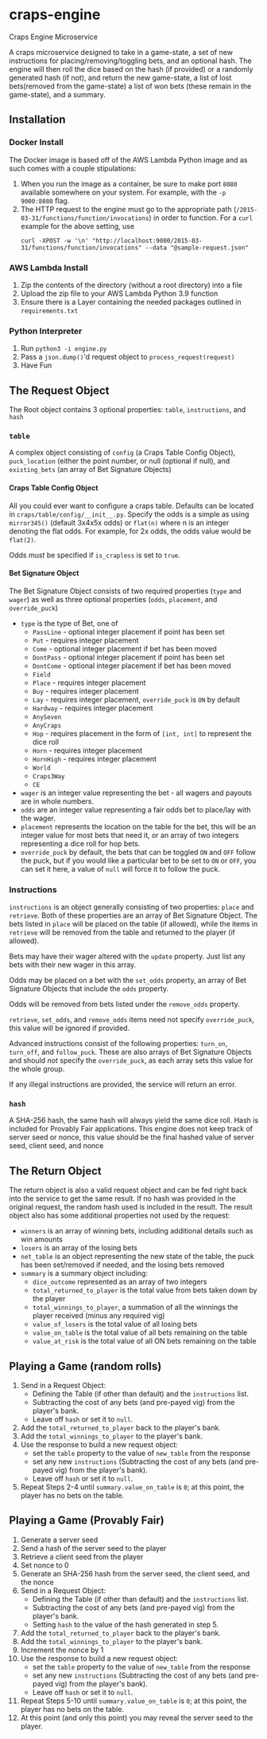 # craps-engine

Craps Engine Microservice

A craps microservice designed to take in a game-state, a set of new instructions for placing/removing/toggling bets, and
an optional hash. The engine will then roll the dice based on the hash (if provided) or a randomly generated hash (if
not), and return the new game-state, a list of lost bets(removed from the game-state) a list of won bets (these remain
in the game-state), and a summary.

## Installation

### Docker Install

The Docker image is based off of the AWS Lambda Python image and as such comes with a couple stipulations:

1. When you run the image as a container, be sure to make port `8080` available somewhere on your system. For example,
   with the `-p 9000:8080` flag.
2. The HTTP request to the engine must go to the appropriate path (`/2015-03-31/functions/function/invocations`) in
   order to function. For a `curl` example for the above setting, use
    ```
    curl -XPOST -w '\n' "http://localhost:9000/2015-03-31/functions/function/invocations" --data "@sample-request.json"
    ```

### AWS Lambda Install

1. Zip the contents of the directory (without a root directory) into a file
2. Upload the zip file to your AWS Lambda Python 3.9 function
3. Ensure there is a Layer containing the needed packages outlined in `requirements.txt`

### Python Interpreter

1. Run `python3 -i engine.py`
2. Pass a `json.dump()`'d request object to `process_request(request)`
3. Have Fun

## The Request Object

The Root object contains 3 optional properties: `table`, `instructions`, and `hash`

### `table`

A complex object consisting of `config` (a Craps Table Config Object), `puck_location` (either the point number, or
null (optional if null), and `existing_bets` (an array of Bet Signature Objects)

#### Craps Table Config Object

All you could ever want to configure a craps table.
Defaults can be located in `craps/table/config/__init__.py`.
Specify the odds is a simple as using `mirror345()` (default 3x4x5x odds) or `flat(n)` where n is an integer denoting
the flat odds.
For example, for 2x odds, the odds value would be `flat(2)`.

Odds _must_ be specified if `is_crapless` is set to `true`.

#### Bet Signature Object

The Bet Signature Object consists of two required properties (`type` and `wager`) as well as three optional
properties (`odds`, `placement`, and `override_puck`)

- `type` is the type of Bet, one of
    - `PassLine` - optional integer placement if point has been set
    - `Put` - requires integer placement
    - `Come` - optional integer placement if bet has been moved
    - `DontPass` - optional integer placement if point has been set
    - `DontCome` - optional integer placement if bet has been moved
    - `Field`
    - `Place` - requires integer placement
    - `Buy` - requires integer placement
    - `Lay` - requires integer placement, `override_puck` is `ON` by default
    - `Hardway` - requires integer placement
    - `AnySeven`
    - `AnyCraps`
    - `Hop` - requires placement in the form of `[int, int]` to represent the dice roll
    - `Horn` - requires integer placement
    - `HornHigh` - requires integer placement
    - `World`
    - `Craps3Way`
    - `CE`
- `wager` is an integer value representing the bet - all wagers and payouts are in whole numbers.
- `odds` are an integer value representing a fair odds bet to place/lay with the wager.
- `placement` represents the location on the table for the bet, this will be an integer value for most bets that need
  it, or an array of two integers representing a dice roll for hop bets.
- `override_puck` by default, the bets that can be toggled `ON` and `OFF` follow the puck, but if you would like a
  particular bet to be set to `ON` or `OFF`, you can set it here, a value of `null` will force it to follow the puck.

### Instructions

`instructions` is an object generally consisting of two properties: `place` and `retrieve`. Both of these properties are
an array of Bet Signature Object. The bets listed in `place` will be placed on the table (if allowed), while the items
in `retrieve` will be removed from the table and returned to the player (if allowed).

Bets may have their wager altered with the `update` property. Just list any bets with their new wager in this array.

Odds may be placed on a bet with the `set_odds` property, an array of Bet Signature Objects that include the `odds`
property.

Odds will be removed from bets listed under the `remove_odds` property.

`retrieve`, `set_odds`, and `remove_odds` items need not specify `override_puck`, this value will be ignored if
provided.

Advanced instructions consist of the following properties: `turn_on`, `turn_off`, and `follow_puck`. These are also
arrays of Bet Signature Objects and should _not_ specify the `override_puck`, as each array sets this value for the
whole
group.

If any illegal instructions are provided, the service will return an error.

### `hash`

A SHA-256 hash, the same hash will always yield the same dice roll. Hash is included for Provably Fair applications.
This engine does not keep track of server seed or nonce, this value should be the final hashed value of server seed,
client seed, and nonce

## The Return Object

The return object is also a valid request object and can be fed right back into the service to get the same result.
If no hash was provided in the original request, the random hash used is included in the result.
The result object also has some additional properties not used by the request:

- `winners` is an array of winning bets, including additional details such as win amounts
- `losers` is an array of the losing bets
- `net_table` is an object representing the new state of the table, the puck has been set/removed if needed, and the
  losing bets removed
- `summary` is a summary object including:
    - `dice_outcome` represented as an array of two integers
    - `total_returned_to_player` is the total value from bets taken down by the player
    - `total_winnings_to_player`, a summation of all the winnings the player received (minus any required vig)
    - `value_of_losers` is the total value of all losing bets
    - `value_on_table` is the total value of all bets remaining on the table
    - `value_at_risk` is the total value of all ON bets remaining on the table

## Playing a Game (random rolls)

1. Send in a Request Object:
    - Defining the Table (if other than default) and the `instructions` list.
    - Subtracting the cost of any bets (and pre-payed vig) from the player's bank.
    - Leave off `hash` or set it to `null`.
2. Add the `total_returned_to_player` back to the player's bank.
3. Add the `total_winnings_to_player` to the player's bank.
4. Use the response to build a new request object:
    - set the `table` property to the value of `new_table` from the response
    - set any new `instructions` (Subtracting the cost of any bets (and pre-payed vig) from the player's bank).
    - Leave off `hash` or set it to `null`.
5. Repeat Steps 2-4 until `summary.value_on_table` is `0`; at this point, the player has no bets on the table.

## Playing a Game (Provably Fair)

1. Generate a server seed
2. Send a hash of the server seed to the player
3. Retrieve a client seed from the player
4. Set nonce to 0
5. Generate an SHA-256 hash from the server seed, the client seed, and the nonce
6. Send in a Request Object:
    - Defining the Table (if other than default) and the `instructions` list.
    - Subtracting the cost of any bets (and pre-payed vig) from the player's bank.
    - Setting `hash` to the value of the hash generated in step 5.
7. Add the `total_returned_to_player` back to the player's bank.
8. Add the `total_winnings_to_player` to the player's bank.
9. Increment the nonce by 1
10. Use the response to build a new request object:
    - set the `table` property to the value of `new_table` from the response
    - set any new `instructions` (Subtracting the cost of any bets (and pre-payed vig) from the player's bank).
    - Leave off `hash` or set it to `null`.
11. Repeat Steps 5-10 until `summary.value_on_table` is `0`; at this point, the player has no bets on the table.
12. At this point (and only this point) you may reveal the server seed to the player.

